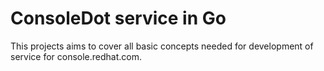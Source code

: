 # ConsoleDot service in Go

This projects aims to cover all basic concepts needed for development of service for console.redhat.com.
